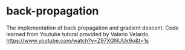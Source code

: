 # back-propagation
The implementation of back propagation and gradient descent.
Code learned from Youtube tutoral provided by Valerio Velardo https://www.youtube.com/watch?v=Z97XGNUUx9o&t=1s
